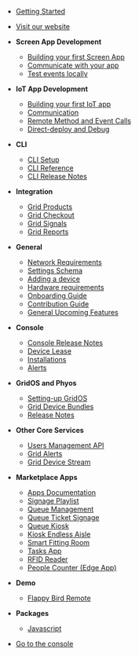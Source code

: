 - [Getting Started](/getting-started)
- [Visit our website](https://omborigrid.com)

- **Screen App Development**
  - [Building your first Screen App](/app-development/building-your-first-screen-app)
  - [Communicate with your app](/app-development/communication)
  - [Test events locally](/app-development/testing-events-locally)
- **IoT App Development**
  - [Building your first IoT app](/iot-development/creating-your-first-iot-app)
  - [Communication](/iot-development/communication)
  - [Remote Method and Event Calls](/iot-development/remote-events)
  - [Direct-deploy and Debug](/iot-development/direct-deploy-debug)
- **CLI**
  - [CLI Setup](cli/setup)
  - [CLI Reference](/cli/reference)
  - [CLI Release Notes](/cli/releasenotes)
- **Integration**
  - [Grid Products](/grid-products/)
  - [Grid Checkout](/grid-checkout/)
  - [Grid Signals](/grid-signals/)
  - [Grid Reports](/grid-reports/api.md)
- **General**
  - [Network Requirements](/general/network-requirements)
  - [Settings Schema](/general/schema)
  - [Adding a device](/general/adding-device)
  - [Hardware requirements](/general/hardware-requirements)
  - [Onboarding Guide](/general/onboarding-guide)
  - [Contribution Guide](/general/contributing)
  - [General Upcoming Features](/general/upcoming/)
- **Console**
  - [Console Release Notes](/console/releasenotes/)
  - [Device Lease](/console/device-lease/)
  - [Installations](/console/installations/)
  - [Alerts](/console/alerts/)
- **GridOS and Phyos**
  - [Setting-up GridOS](/gridos/set-up/v1/)
  - [Grid Device Bundles](/gridos/device-bundles/)
  - [Release Notes](/gridos/releasenotes/)
- **Other Core Services**
  - [Users Management API](/core-services/users-management/)
  - [Grid Alerts](/core-services/omg-alerts/)
  - [Grid Device Stream](/core-services/omg-device-stream/)
- **Marketplace Apps**
  - [Apps Documentation](/apps/)
  - [Signage Playlist](/apps/signage/)
  - [Queue Management](/apps/queue/setting-up)
  - [Queue Ticket Signage](/apps/queue-ticket-signage/)
  - [Queue Kiosk](/apps/queue-kiosk/)
  - [Kiosk Endless Aisle](/apps/kiosk-endless-aisle/)
  - [Smart Fitting Room](/apps/smart-fitting-room/)
  - [Tasks App](/apps/tasks-app/)
  - [RFID Reader](/apps/rfid-reader/)
  - [People Counter (Edge App)](/apps/people-counter/)
- **Demo**
  - [Flappy Bird Remote](/demo/flappy-bird)
- **Packages**

  - [Javascript](/packages/javascript/)

- [Go to the console](https://console.omborigrid.com/)
